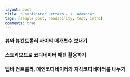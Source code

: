 ```yaml
---
layout: post
title: "Coordinator Pattern - 2. Advance"
tags: [sample post, readability, test, intro]
comments: true
---
```



### 뷰와 뷰컨트롤러 사이의 매개변수 보내기 

### 스토리보드로 코디네이터 패턴 활용하기 

### 탭바 컨트롤러, 메인코디네이터와 자식코디네이터를 나누기 



